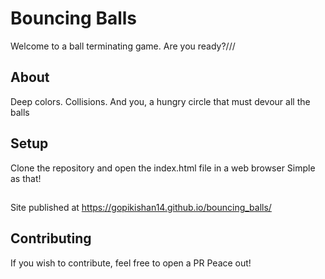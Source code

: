# Bouncing Balls
Welcome to a ball terminating game. 
Are you ready?///

## About
Deep colors. Collisions. And you, a hungry circle that must devour all the balls

## Setup
Clone the repository and open the index.html file in a web browser
Simple as that!
##
Site published at https://gopikishan14.github.io/bouncing_balls/

## Contributing
If you wish to contribute, feel free to open a PR
Peace out!
